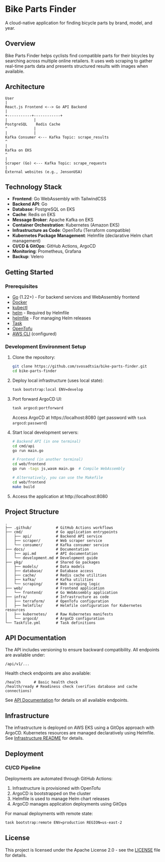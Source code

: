 # Bike Parts Finder

A cloud-native application for finding bicycle parts by brand, model, and year.

## Overview

Bike Parts Finder helps cyclists find compatible parts for their bicycles by searching across multiple online retailers. It uses web scraping to gather real-time parts data and presents structured results with images when available.

## Architecture

```
User
|
React.js Frontend <--> Go API Backend
|
+-----------+------------+
|            |
PostgreSQL    Redis Cache
^            |
|            |
Kafka Consumer <--- Kafka Topic: scrape_results
^
|
Kafka on EKS
^
|
Scraper (Go) <--- Kafka Topic: scrape_requests
|
External websites (e.g., JensonUSA)
```

## Technology Stack

- **Frontend**: Go WebAssembly with TailwindCSS
- **Backend API**: Go
- **Database**: PostgreSQL on EKS
- **Cache**: Redis on EKS
- **Message Broker**: Apache Kafka on EKS
- **Container Orchestration**: Kubernetes (Amazon EKS)
- **Infrastructure as Code**: OpenTofu (Terraform compatible)
- **Kubernetes Package Management**: Helmfile (declarative Helm chart management)
- **CI/CD & GitOps**: GitHub Actions, ArgoCD
- **Monitoring**: Prometheus, Grafana
- **Backup**: Velero

## Getting Started

### Prerequisites

- [Go](https://golang.org/) (1.22+) - For backend services and WebAssembly frontend
- [Docker](https://www.docker.com/)
- [kubectl](https://kubernetes.io/docs/tasks/tools/)
- [helm](https://helm.sh/) - Required by Helmfile
- [helmfile](https://helmfile.readthedocs.io/) - For managing Helm releases
- [Task](https://taskfile.dev/)
- [OpenTofu](https://opentofu.org/)
- [AWS CLI](https://aws.amazon.com/cli/) (configured)

### Development Environment Setup

1. Clone the repository:
   ```bash
   git clone https://github.com/svosadtsia/bike-parts-finder.git
   cd bike-parts-finder
   ```

2. Deploy local infrastructure (uses local state):
   ```bash
   task bootstrap:local ENV=develop
   ```

3. Port forward ArgoCD UI:
   ```bash
   task argocd:portforward
   ```

   Access ArgoCD at https://localhost:8080 (get password with `task argocd:password`)

4. Start local development servers:
   ```bash
   # Backend API (in one terminal)
   cd cmd/api
   go run main.go

   # Frontend (in another terminal)
   cd web/frontend
   go run -tags js,wasm main.go  # Compile WebAssembly

   # Alternatively, you can use the Makefile
   cd web/frontend
   make build
   ```

5. Access the application at http://localhost:8080

## Project Structure

```
.
├── .github/           # GitHub Actions workflows
├── cmd/               # Go application entrypoints
│   ├── api/           # Backend API service
│   ├── scraper/       # Web scraper service
│   └── consumer/      # Kafka consumer service
├── docs/              # Documentation
│   ├── api.md         # API documentation
│   └── development.md # Development guide
├── pkg/               # Shared Go packages
│   ├── models/        # Data models
│   ├── database/      # Database access
│   ├── cache/         # Redis cache utilities
│   ├── kafka/         # Kafka utilities
│   └── scraping/      # Web scraping logic
├── web/               # Frontend application
│   └── frontend/      # Go WebAssembly application
├── infra/             # Infrastructure as code
│   ├── terraform/     # OpenTofu configuration
│   ├── helmfile/      # Helmfile configuration for Kubernetes resources
│   ├── kubernetes/    # Raw Kubernetes manifests
│   └── argocd/        # ArgoCD configuration
└── Taskfile.yml       # Task definitions
```

## API Documentation

The API includes versioning to ensure backward compatibility. All endpoints are available under:

```
/api/v1/...
```

Health check endpoints are also available:

```
/health      # Basic health check
/health/ready # Readiness check (verifies database and cache connections)
```

See [API Documentation](./docs/api.md) for details on all available endpoints.

## Infrastructure

The infrastructure is deployed on AWS EKS using a GitOps approach with ArgoCD. Kubernetes resources are managed declaratively using Helmfile. See [Infrastructure README](./infra/README.md) for details.

## Deployment

### CI/CD Pipeline

Deployments are automated through GitHub Actions:

1. Infrastructure is provisioned with OpenTofu
2. ArgoCD is bootstrapped on the cluster
3. Helmfile is used to manage Helm chart releases
4. ArgoCD manages application deployments using GitOps

For manual deployments with remote state:
```bash
task bootstrap:remote ENV=production REGION=us-east-2
```

## License

This project is licensed under the Apache License 2.0 - see the [LICENSE](LICENSE) file for details.
